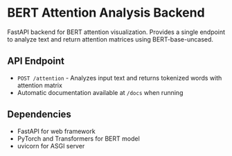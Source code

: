 # BERT Attention Analysis Backend

FastAPI backend for BERT attention visualization. Provides a single endpoint to analyze text and return attention matrices using BERT-base-uncased.

## API Endpoint

- `POST /attention` - Analyzes input text and returns tokenized words with attention matrix
- Automatic documentation available at `/docs` when running

## Dependencies

- FastAPI for web framework
- PyTorch and Transformers for BERT model
- uvicorn for ASGI server
